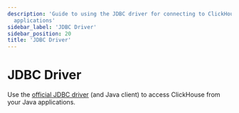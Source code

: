 ```yaml
---
description: 'Guide to using the JDBC driver for connecting to ClickHouse from Java
  applications'
sidebar_label: 'JDBC Driver'
sidebar_position: 20
title: 'JDBC Driver'
---
```


# JDBC Driver

Use the [official JDBC driver](/docs/integrations/language-clients/java/jdbc) (and Java client) to access ClickHouse from your Java applications.
